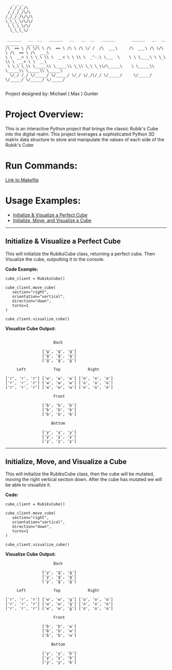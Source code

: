 ```
   _ _ _
  /_/_/_/\
 /_/_/_/\/\
/_/_/_/\/\/\
\_\_\_\/\/\/
 \_\_\_\/\/
  \_\_\_\/

 ______   __  __   ______   __   __  __   ______       ______   __  __   ______   ______    
/\  == \ /\ \/\ \ /\  == \ /\ \ /\ \/ /  /\  ___\     /\  ___\ /\ \/\ \ /\  == \ /\  ___\   
\ \  __< \ \ \_\ \\ \  __< \ \ \\ \  _"-.\ \___  \    \ \ \____\ \ \_\ \\ \  __< \ \  __\   
 \ \_\ \_\\ \_____\\ \_____\\ \_\\ \_\ \_\\/\_____\    \ \_____\\ \_____\\ \_____\\ \_____\ 
  \/_/ /_/ \/_____/ \/_____/ \/_/ \/_/\/_/ \/_____/     \/_____/ \/_____/ \/_____/ \/_____/ 
                  
```

Project designed by: Michael ( Max ) Gunter

# Project Overview:

This is an interactive Python project that brings the classic Rubik's Cube into the digital realm. This project leverages a sophisticated Python 3D matrix data structure to store and manipulate the values of each side of the Rubik's Cube

# Run Commands:
[Link to Makefile](Makefile)

# Usage Examples:

- [Initialize & Visualize a Perfect Cube](#example-get-perfect-cube)
- [Initialize, Move, and Visualize a Cube](#example-move-cube)

---

<a name="example-get-perfect-cube"></a>

## Initialize & Visualize a Perfect Cube

This will initialize the RubiksCube class, returning a perfect cube. Then Visualize the cube, outputting it to the console.

**Code Example:**
```
cube_client = RubiksCube()

cube_client.move_cube(
   section="right",
   orientation="vertical",
   direction="down",
   turns=1
)

cube_client.visualize_cube()
```

**Visualize Cube Output:**
```

                     Back                     

                ['g', 'g', 'g']                
                ['g', 'g', 'g']                
                ['g', 'g', 'g']                

     Left            Top            Right     

['r', 'r', 'r'] ['w', 'w', 'w'] ['o', 'o', 'o']
['r', 'r', 'r'] ['w', 'w', 'w'] ['o', 'o', 'o']
['r', 'r', 'r'] ['w', 'w', 'w'] ['o', 'o', 'o']

                     Front                     

                ['b', 'b', 'b']                
                ['b', 'b', 'b']                
                ['b', 'b', 'b']                

                    Bottom                    

                ['y', 'y', 'y']                
                ['y', 'y', 'y']                
                ['y', 'y', 'y']                

```

---

<a name="example-move-cube"></a>

## Initialize, Move, and Visualize a Cube

This will initialize the RubiksCube class, then the cube will be mutated, moving the right vertical section down. After the cube has mutated we will be able to visualize it.

**Code:**
```
cube_client = RubiksCube()

cube_client.move_cube(
   section="right",
   orientation="vertical",
   direction="down",
   turns=1
)

cube_client.visualize_cube()
```

**Visualize Cube Output:**

```
                     Back                     

                ['y', 'g', 'g']                
                ['y', 'g', 'g']                
                ['y', 'g', 'g']                

     Left            Top            Right     

['r', 'r', 'r'] ['w', 'w', 'g'] ['o', 'o', 'o']
['r', 'r', 'r'] ['w', 'w', 'g'] ['o', 'o', 'o']
['r', 'r', 'r'] ['w', 'w', 'g'] ['o', 'o', 'o']

                     Front                     

                ['b', 'b', 'w']                
                ['b', 'b', 'w']                
                ['b', 'b', 'w']                

                    Bottom                    

                ['y', 'y', 'b']                
                ['y', 'y', 'b']                
                ['y', 'y', 'b']                
```
